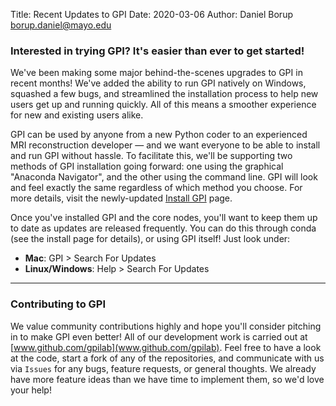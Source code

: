 Title: Recent Updates to GPI
Date: 2020-03-06
Author: Daniel Borup <borup.daniel@mayo.edu>

### Interested in trying GPI? It's easier than ever to get started!

We've been making some major behind-the-scenes upgrades to GPI in recent months! We've added the ability to run GPI natively on Windows, squashed a few bugs, and streamlined the installation process to help new users get up and running quickly. All of this means a smoother experience for new and existing users alike.

GPI can be used by anyone from a new Python coder to an experienced MRI reconstruction developer — and we want everyone to be able to install and run GPI without hassle. To facilitate this, we'll be supporting two methods of GPI installation going forward: one using the graphical "Anaconda Navigator", and the other using the command line. GPI will look and feel exactly the same regardless of which method you choose. For more details, visit the newly-updated [Install GPI](http://gpilab.com/downloads/) page.

Once you've installed GPI and the core nodes, you'll want to keep them up to date as updates are released frequently. You can do this through conda (see the install page for details), or using GPI itself! Just look under:

- **Mac**: GPI > Search For Updates
- **Linux/Windows**: Help > Search For Updates

----------------------------------

### Contributing to GPI
We value community contributions highly and hope you'll consider pitching in to make GPI even better! All of our development work is carried out at [www.github.com/gpilab](www.github.com/gpilab). Feel free to have a look at the code, start a fork of any of the repositories, and communicate with us via `Issues` for any bugs, feature requests, or general thoughts. We already have more feature ideas than we have time to implement them, so we'd love your help!